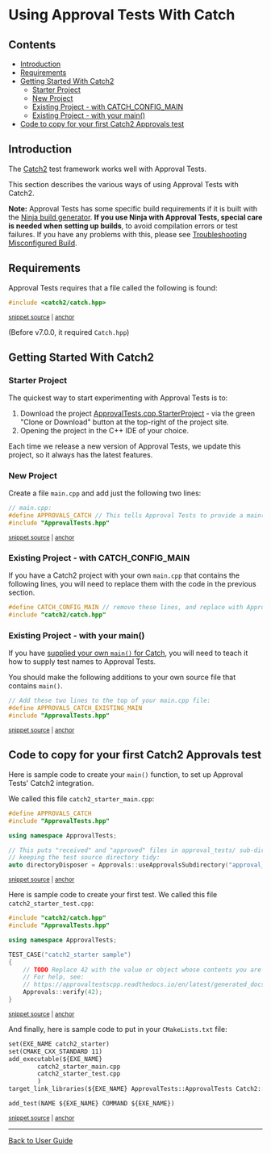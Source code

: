 <a id="top"></a>

# Using Approval Tests With Catch


<!-- toc -->
## Contents

  * [Introduction](#introduction)
  * [Requirements](#requirements)
  * [Getting Started With Catch2](#getting-started-with-catch2)
    * [Starter Project](#starter-project)
    * [New Project](#new-project)
    * [Existing Project - with CATCH_CONFIG_MAIN](#existing-project---with-catch_config_main)
    * [Existing Project - with your main()](#existing-project---with-your-main)
  * [Code to copy for your first Catch2 Approvals test](#code-to-copy-for-your-first-catch2-approvals-test)<!-- endToc -->

## Introduction

The [Catch2](https://github.com/catchorg/Catch2) test framework works well with Approval Tests.

This section describes the various ways of using Approval Tests with Catch2.

**Note:** Approval Tests has some specific build requirements if it is built with the [Ninja build generator](https://ninja-build.org/). **If you use Ninja with Approval Tests, special care is needed when setting up builds**, to avoid compilation errors or test failures. If you have any problems with this, please see [Troubleshooting Misconfigured Build](/doc/TroubleshootingMisconfiguredBuild.md#top). <!-- singleLineInclude: include_ninja_warning_note. path: /doc/include_ninja_warning_note.include.md -->

## Requirements

Approval Tests requires that a file called the following is found:

<!-- snippet: required_header_for_catch -->
<a id='snippet-required_header_for_catch'></a>
```h
#include <catch2/catch.hpp>
```
<sup><a href='/ApprovalTests/integrations/catch/Catch2Approvals.h#L18-L20' title='Snippet source file'>snippet source</a> | <a href='#snippet-required_header_for_catch' title='Start of snippet'>anchor</a></sup>
<!-- endSnippet -->

(Before v7.0.0, it required `Catch.hpp`)

## Getting Started With Catch2

### Starter Project

The quickest way to start experimenting with Approval Tests is to:

1. Download the project [ApprovalTests.cpp.StarterProject](https://github.com/approvals/ApprovalTests.cpp.StarterProject) - via the green "Clone or Download" button at the top-right of the project site.
2. Opening the project in the C++ IDE of your choice.

Each time we release a new version of Approval Tests, we update this project, so it always has the latest features. 

### New Project

Create a file `main.cpp` and add just the following two lines:

<!-- snippet: catch_2_main -->
<a id='snippet-catch_2_main'></a>
```cpp
// main.cpp:
#define APPROVALS_CATCH // This tells Approval Tests to provide a main() - only do this in one cpp file
#include "ApprovalTests.hpp"
```
<sup><a href='/tests/Catch2_Tests/main.cpp#L6-L10' title='Snippet source file'>snippet source</a> | <a href='#snippet-catch_2_main' title='Start of snippet'>anchor</a></sup>
<!-- endSnippet -->

### Existing Project - with CATCH_CONFIG_MAIN

If you have a Catch2 project with your own `main.cpp` that contains the following lines, you will need to replace them with the code in the previous section.

```cpp
#define CATCH_CONFIG_MAIN // remove these lines, and replace with Approval Tests lines
#include "catch2/catch.hpp"
```

<!-- todo: document use of sections -->

### Existing Project - with your main()

If you have [supplied your own `main()` for Catch](https://github.com/catchorg/Catch2/blob/master/docs/own-main.md#top), you will need to teach it how to supply test names to Approval Tests.

You should make the following additions to your own source file that contains `main()`.  

<!-- snippet: catch_existing_main -->
<a id='snippet-catch_existing_main'></a>
```cpp
// Add these two lines to the top of your main.cpp file:
#define APPROVALS_CATCH_EXISTING_MAIN
#include "ApprovalTests.hpp"
```
<sup><a href='/examples/catch2_existing_main/main.cpp#L1-L5' title='Snippet source file'>snippet source</a> | <a href='#snippet-catch_existing_main' title='Start of snippet'>anchor</a></sup>
<!-- endSnippet -->

## Code to copy for your first Catch2 Approvals test

Here is sample code to create your `main()` function, to set up Approval Tests' Catch2 integration.

We called this file `catch2_starter_main.cpp`:

<!-- snippet: catch2_starter_main.cpp -->
<a id='snippet-catch2_starter_main.cpp'></a>
```cpp
#define APPROVALS_CATCH
#include "ApprovalTests.hpp"

using namespace ApprovalTests;

// This puts "received" and "approved" files in approval_tests/ sub-directory,
// keeping the test source directory tidy:
auto directoryDisposer = Approvals::useApprovalsSubdirectory("approval_tests");
```
<sup><a href='/examples/catch2_starter/catch2_starter_main.cpp#L1-L8' title='Snippet source file'>snippet source</a> | <a href='#snippet-catch2_starter_main.cpp' title='Start of snippet'>anchor</a></sup>
<!-- endSnippet -->

Here is sample code to create your first test. We called this file `catch2_starter_test.cpp`:

<!-- snippet: catch2_starter_test.cpp -->
<a id='snippet-catch2_starter_test.cpp'></a>
```cpp
#include "catch2/catch.hpp"
#include "ApprovalTests.hpp"

using namespace ApprovalTests;

TEST_CASE("catch2_starter sample")
{
    // TODO Replace 42 with the value or object whose contents you are verifying.
    // For help, see:
    // https://approvaltestscpp.readthedocs.io/en/latest/generated_docs/ToString.html
    Approvals::verify(42);
}
```
<sup><a href='/examples/catch2_starter/catch2_starter_test.cpp#L1-L12' title='Snippet source file'>snippet source</a> | <a href='#snippet-catch2_starter_test.cpp' title='Start of snippet'>anchor</a></sup>
<!-- endSnippet -->

And finally, here is sample code to put in your `CMakeLists.txt` file:

<!-- snippet: catch2_starter_cmake -->
<a id='snippet-catch2_starter_cmake'></a>
```txt
set(EXE_NAME catch2_starter)
set(CMAKE_CXX_STANDARD 11)
add_executable(${EXE_NAME}
        catch2_starter_main.cpp
        catch2_starter_test.cpp
        )
target_link_libraries(${EXE_NAME} ApprovalTests::ApprovalTests Catch2::Catch2)

add_test(NAME ${EXE_NAME} COMMAND ${EXE_NAME})
```
<sup><a href='/examples/catch2_starter/CMakeLists.txt#L5-L15' title='Snippet source file'>snippet source</a> | <a href='#snippet-catch2_starter_cmake' title='Start of snippet'>anchor</a></sup>
<!-- endSnippet -->

---

[Back to User Guide](/doc/README.md#top)
